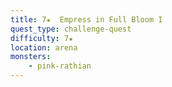 ```yaml
---
title: 7★  Empress in Full Bloom I
quest_type: challenge-quest
difficulty: 7★
location: arena
monsters:
    - pink-rathian
---
```


